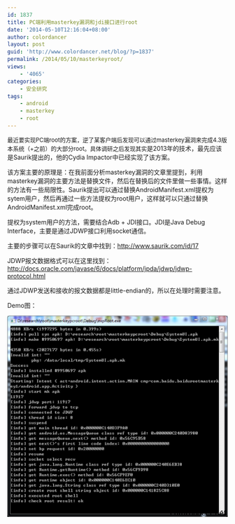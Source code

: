 ```yaml
---
id: 1837
title: PC端利用masterkey漏洞和jdi接口进行root
date: '2014-05-10T12:16:04+08:00'
author: colordancer
layout: post
guid: 'http://www.colordancer.net/blog/?p=1837'
permalink: /2014/05/10/masterkeyroot/
views:
    - '4065'
categories:
    - 安全研究
tags:
    - android
    - masterkey
    - root
---
```


 <span style="font-size: 13px;">最近要实现PC端root的方案，逆了某客户端后发现可以通过masterkey漏洞来完成4.3版本系统（+之前）的</span><span style="font-size: 13px;">大部分root。具体调研之后发现其实</span>是2013年的技术，最先应该是Saurik提出的，他的Cydia Impactor中已经实现了该方案。

 该方案主要的原理是：在我前面分析masterkey漏洞的文章里提到，利用masterkey漏洞的主要方法是替换文件，然后在替换后的文件里做一些事情。这样的方法有一些局限性。Saurik提出可以通过替换AndroidManifest.xml提权为sytem用户，然后再通过一些方法提权为root用户，这样就可以只通过替换AndroidManifest.xml完成root。

 提权为system用户的方法，需要结合Adb + JDI接口。JDI是Java Debug Interface，主要是通过JDWP接口利用socket通信。

 主要的步骤可以在Saurik的文章中找到：http://www.saurik.com/id/17

 JDWP报文数据格式可以在这里找到：http://docs.oracle.com/javase/6/docs/platform/jpda/jdwp/jdwp-protocol.html

 通过JDWP发送和接收的报文数据都是little-endian的，所以在处理时需要注意。

 Demo图：

 [![root](/images/wp-content/uploads/2014/05/root-600x547.png)](/images/wp-content/uploads/2014/05/root.png)